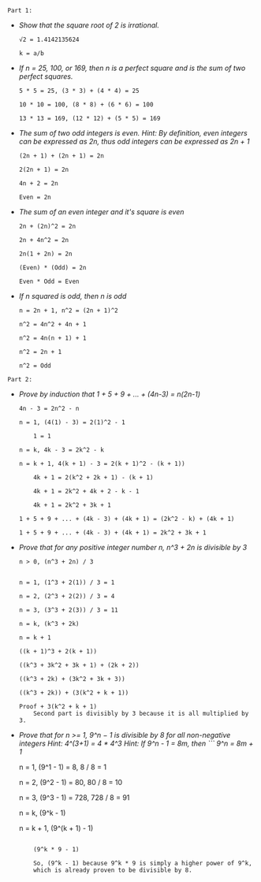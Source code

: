 ```
Part 1:
```

- *Show that the square root of 2 is irrational.*
	```
	√2 = 1.4142135624
	
	k = a/b
	```
	
- *If n = 25, 100, or 169, then n is a perfect square and is the sum of two perfect squares.*
	```
	5 * 5 = 25, (3 * 3) + (4 * 4) = 25
	
	10 * 10 = 100, (8 * 8) + (6 * 6) = 100
	
	13 * 13 = 169, (12 * 12) + (5 * 5) = 169
	```
- *The sum of two odd integers is even. Hint: By definition, even integers can be expressed as 2n, thus odd integers can be expressed as 	2n + 1*
	```
	(2n + 1) + (2n + 1) = 2n
	
	2(2n + 1) = 2n
	
	4n + 2 = 2n
	
	Even = 2n
	```
- *The sum of an even integer and it's square is even*
	```
	2n + (2n)^2 = 2n
	
	2n + 4n^2 = 2n
	
	2n(1 + 2n) = 2n
	
	(Even) * (Odd) = 2n
	
	Even * Odd = Even
	```
- *If n squared is odd, then n is odd*
	```
	n = 2n + 1, n^2 = (2n + 1)^2
	
	n^2 = 4n^2 + 4n + 1
	
	n^2 = 4n(n + 1) + 1
	
	n^2 = 2n + 1
	
	n^2 = Odd
	```
```
Part 2:
```

- *Prove by induction that 1 + 5 + 9 + ... + (4n-3) = n(2n-1)*
	```
	4n - 3 = 2n^2 - n
	
	n = 1, (4(1) - 3) = 2(1)^2 - 1
	
		1 = 1
	
	n = k, 4k - 3 = 2k^2 - k
	
	n = k + 1, 4(k + 1) - 3 = 2(k + 1)^2 - (k + 1))
	
		4k + 1 = 2(k^2 + 2k + 1) - (k + 1)
		
		4k + 1 = 2k^2 + 4k + 2 - k - 1
		
		4k + 1 = 2k^2 + 3k + 1
	
	1 + 5 + 9 + ... + (4k - 3) + (4k + 1) = (2k^2 - k) + (4k + 1)
	
	1 + 5 + 9 + ... + (4k - 3) + (4k + 1) = 2k^2 + 3k + 1
	```
- *Prove that for any positive integer number n, n^3 + 2n is divisible by 3*
	```
	n > 0, (n^3 + 2n) / 3
	
	
	n = 1, (1^3 + 2(1)) / 3 = 1
	
	n = 2, (2^3 + 2(2)) / 3 = 4
	
	n = 3, (3^3 + 2(3)) / 3 = 11
	
	n = k, (k^3 + 2k)
	
	n = k + 1
	
	((k + 1)^3 + 2(k + 1)) 
	
	((k^3 + 3k^2 + 3k + 1) + (2k + 2))
	
	((k^3 + 2k) + (3k^2 + 3k + 3)) 
	
	((k^3 + 2k)) + (3(k^2 + k + 1))
	
	Proof + 3(k^2 + k + 1)
		Second part is divisibly by 3 because it is all multiplied by 3.
	```
- *Prove that for n >= 1, 9^n − 1 is divisible by 8 for all non-negative integers Hint: 4^(3+1) = 4 * 4^3 Hint: If 9^n - 1 = 8m, then 		```
	9^n = 8m + 1*
	
	n = 1, (9^1 - 1) = 8, 8 / 8 = 1
	
	n = 2, (9^2 - 1) = 80, 80 / 8 = 10
	
	n = 3, (9^3 - 1) = 728, 728 / 8 = 91
	
	n = k, (9^k - 1)
	
	n = k + 1, (9^(k + 1) - 1)
	```	
	
		(9^k * 9 - 1)
		
		So, (9^k - 1) because 9^k * 9 is simply a higher power of 9^k,
		which is already proven to be divisible by 8.
	
